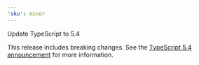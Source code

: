 ```yaml
---
'sku': minor
---
```


Update TypeScript to 5.4

This release includes breaking changes. See the [TypeScript 5.4 announcement] for more information.

[typescript 5.4 announcement]: https://devblogs.microsoft.com/typescript/announcing-typescript-5-4/
